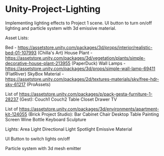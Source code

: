 # Unity-Project-Lighting

Implementing lighting effects to Project 1 scene. UI button to turn on/off lighting and particle system with 3d emissive material.

Asset Lists:

Bed - https://assetstore.unity.com/packages/3d/props/interior/realistic-bed-01-107993 (Chilla's Art)
House Plant - https://assetstore.unity.com/packages/3d/vegetation/plants/simple-decorative-house-plant-213955 (PaperDuck)
Wall Lamps - https://assetstore.unity.com/packages/3d/props/simple-wall-lamp-69411 (FlatRiver)
SkyBox Material - https://assetstore.unity.com/packages/2d/textures-materials/sky/free-hdr-sky-61217 (ProAssets)

List of https://assetstore.unity.com/packages/p/pack-gesta-furniture-1-28237 (Gest):
Couch1
Couch2
Table
Closet
Drawer
TV

List of https://assetstore.unity.com/packages/3d/environments/apartment-kit-124055 (Brick Project Studio):
Bar Cabinet
Chair
Desktop Table
Painting
Screen
Wine Bottle
Keyboard 
Sculpture 

Lights:
Area Light
Directional Light
Spotlight 
Emissive Material

UI Button to switch lights on/off

Particle system with 3d mesh emitter
